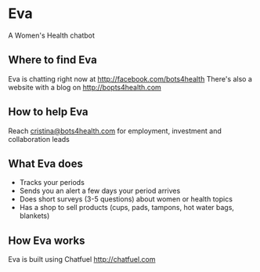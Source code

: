 # Eva
A Women's Health chatbot

## Where to find Eva
Eva is chatting right now at http://facebook.com/bots4health
There's also a website with a blog on http://bopts4health.com

## How to help Eva
Reach cristina@bots4health.com for employment, investment and collaboration leads

## What Eva does
- Tracks your periods
- Sends you an alert a few days your period arrives
- Does short surveys (3-5 questions) about women or health topics
- Has a shop to sell products (cups, pads, tampons, hot water bags, blankets)

## How Eva works
Eva is built using Chatfuel http://chatfuel.com

